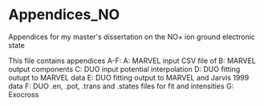# Appendices_NO
Appendices for my master's dissertation on the NO+ ion ground electronic state

This file contains appendices A-F:
A: MARVEL input CSV file of 
B: MARVEL output components
C: DUO input potential interpolation 
D: DUO fitting outupt to MARVEL data 
E: DUO fitting output to MARVEL and Jarvis 1999 data
F: DUO .en, .pot, .trans and .states files for fit and intensities
G: Exocross
